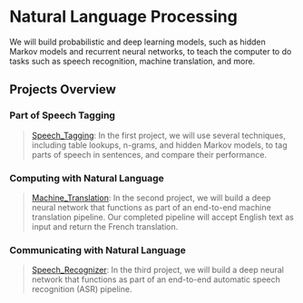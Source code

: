 # Natural Language Processing

We will build probabilistic and deep learning models, such as hidden Markov models and recurrent neural networks, to teach the computer to do tasks such as speech recognition, machine translation, and more.

## Projects Overview

### Part of Speech Tagging
>[Speech_Tagging](https://github.com/nalbert9/NLP/tree/master/Speech_Tagging): In the first project, we will use several techniques, including table lookups, n-grams, and hidden Markov models, to tag parts of speech in sentences, and compare their performance.

### Computing with Natural Language
>[Machine_Translation](https://github.com/nalbert9/NLP/tree/master/Machine_Translation): In the second project, we will build a deep neural network that functions as part of an end-to-end machine translation pipeline. Our completed pipeline will accept English text as input and return the French translation.

### Communicating with Natural Language
>[Speech_Recognizer](https://github.com/nalbert9/NLP/tree/master/Speech_Recognizer): In the third project, we will build a deep neural network that functions as part of an end-to-end automatic speech recognition (ASR) pipeline.
